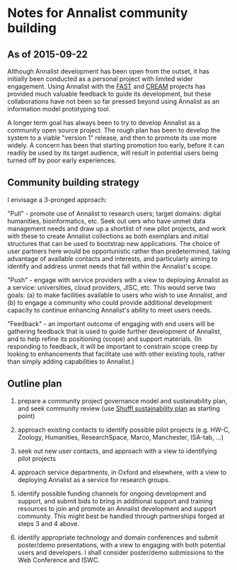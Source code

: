 # Notes for Annalist community building

## As of 2015-09-22

Although Annalist development has been open from the outset, it has initially been conducted as a personal project with limited wider engagement.  Using Annalist with the [FAST](http://www.semanticaudio.ac.uk/) and [CREAM](https://blog.soton.ac.uk/cream/) projects has provided much valuable feedback to guide its development, but these collaborations have not been so far pressed beyond using Annalist as an information model prototyping tool.

A longer term goal has always been to try to develop Annalist as a community open source project.  The rough plan has been to develop the system to a viable "version 1" release, and then to promote its use more widely.  A concern has been that starting promotion too early, before it can readily be used by its target audience, will result in potential users being turned off by poor early experiences.


## Community building strategy

I envisage a 3-pronged approach:

"Pull" - promote use of Annalist to research users; target domains: digital humanities, bioinformatics, etc.  Seek out uers who have unmet data management needs and draw up a shortlist of new pilot projects, and work with these to create Annalist collections as both exemplars and initial structures that can be used to bootstrap new applications.  The choice of user partners here would be opportunistic rather than predetermined, taking advantage of available contacts and interests, and particularly aiming to identify and address unmet needs that fall within the Annalist's scope.

"Push" - engage with service providers with a view to deploying Annalist as a service: universities, cloud providers, JISC, etc.  This would serve two goals: (a) to make facilities available to users who wish to use Annalist, and (b) to engage a community who could provide additional development capacity to continue enhancing Annalist's ability to meet users needs.

"Feedback" - an important outcome of engaging with end users will be gathering feedback that is used to guide further development of Annalist, and to help refine its positioning (scope) and support materials.  (In responding to feedback, it will be important to constrain scope creep by looking to enhancements that facilitate use with other existing tools, rather than simply adding capabilities to Annalist.)


## Outline plan

1. prepare a community project governance model and sustainability plan, and seek community review (use [Shuffl sustainability plan](https://github.com/gklyne/shuffl/blob/wiki/OpenSourceSustainabilityPlan.md) as starting point)

2. approach existing contacts to identify possible pilot projects (e.g. HW-C, Zoology, Humanities, ResearchSpace, Marco, Manchester, ISA-tab, ...)

3. seek out new user contacts, and approach with a view to identifying pilot projects

4. approach service departments, in Oxford and elsewhere, with a view to deploying Annalist as a service for research groups.

5. identify possible funding channels for ongoing development and support, and submit bids to bring in additional support and training resources to join and promote an Annalist development and support community.  This might best be handled through partnerships forged at steps 3 and 4 above.

6. identify appropriate technology and domain conferences and submit poster/demo presentations, with a view to engaging with both potential users and developers.  I shall consider poster/demo submissions to the Web Conference and ISWC.

